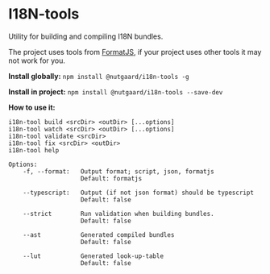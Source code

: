 # I18N-tools

Utility for building and compiling I18N bundles.

The project uses tools from [FormatJS](https://formatjs.io/), if your project uses other tools it may not work for you.

**Install globally:**
`npm install @nutgaard/i18n-tools -g`

**Install in project:**
`npm install @nutgaard/i18n-tools --save-dev`

**How to use it:**

```
i18n-tool build <srcDir> <outDir> [...options]
i18n-tool watch <srcDir> <outDir> [...options]
i18n-tool validate <srcDir>
i18n-tool fix <srcDir> <outDir>
i18n-tool help

Options:
    -f, --format:   Output format; script, json, formatjs
                    Default: formatjs

    --typescript:   Output (if not json format) should be typescript
                    Default: false

    --strict        Run validation when building bundles.
                    Default: false

    --ast           Generated compiled bundles
                    Default: false

    --lut           Generated look-up-table
                    Default: false
```
